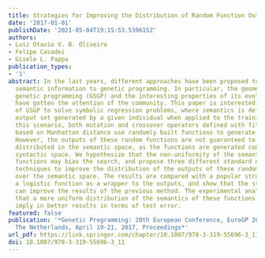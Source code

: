 ```yaml
---
title: Strategies for Improving the Distribution of Random Function Outputs in GSGP
date: '2017-01-01'
publishDate: '2021-05-04T19:15:53.539615Z'
authors:
- Luiz Otavio V. B. Oliveira
- Felipe Casadei
- Gisele L. Pappa
publication_types:
- '1'
abstract: In the last years, different approaches have been proposed to introduce
  semantic information to genetic programming. In particular, the geometric semantic
  genetic programming (GSGP) and the interesting properties of its evolutionary operators
  have gotten the attention of the community. This paper is interested in the use
  of GSGP to solve symbolic regression problems, where semantics is defined by the
  output set generated by a given individual when applied to the training cases. In
  this scenario, both mutation and crossover operators defined with fitness function
  based on Manhattan distance use randomly built functions to generate offspring.
  However, the outputs of these random functions are not guaranteed to be uniformly
  distributed in the semantic space, as the functions are generated considering the
  syntactic space. We hypothesize that the non-uniformity of the semantics of these
  functions may bias the search, and propose three different standard normalization
  techniques to improve the distribution of the outputs of these random functions
  over the semantic space. The results are compared with a popular strategy that uses
  a logistic function as a wrapper to the outputs, and show that the strategies tested
  can improve the results of the previous method. The experimental analysis also indicates
  that a more uniform distribution of the semantics of these functions does not necessarily
  imply in better results in terms of test error.
featured: false
publication: '*Genetic Programming: 20th European Conference, EuroGP 2017, Amsterdam,
  The Netherlands, April 19-21, 2017, Proceedings*'
url_pdf: https://link.springer.com/chapter/10.1007/978-3-319-55696-3_11
doi: 10.1007/978-3-319-55696-3_11
---
```


